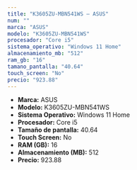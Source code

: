 ```yaml
---
title: "K3605ZU-MBN541WS — ASUS"
num: ""
marca: "ASUS"
modelo: "K3605ZU-MBN541WS"
procesador: "Core i5"
sistema_operativo: "Windows 11 Home"
almacenamiento_mb: "512"
ram_gb: "16"
tamano_pantalla: "40.64"
touch_screen: "No"
precio: "923.88"
---
```

<ul>
<li><strong>Marca:</strong> ASUS</li>
<li><strong>Modelo:</strong> K3605ZU-MBN541WS</li>
<li><strong>Sistema Operativo:</strong> Windows 11 Home</li>
<li><strong>Procesador:</strong> Core i5 </li>
<li><strong>Tamaño de pantalla:</strong> 40.64</li>
<li><strong>Touch Screen:</strong> No</li>
<li><strong>RAM (GB):</strong> 16</li>
<li><strong>Almacenamiento (MB):</strong> 512</li>
<li><strong>Precio:</strong> 923.88</li>
</ul>